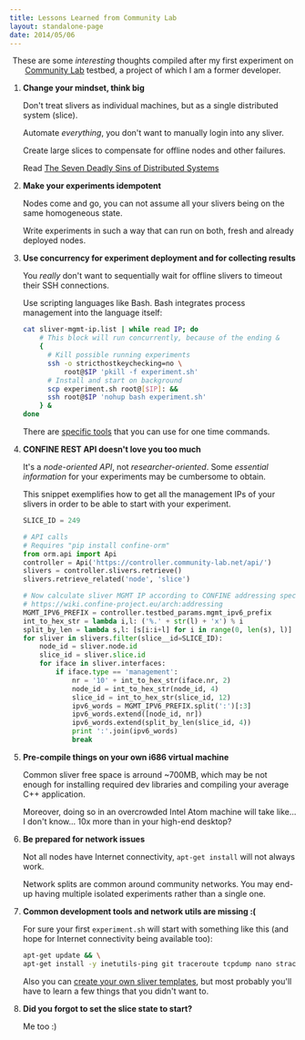 ```yaml
---
title: Lessons Learned from Community Lab
layout: standalone-page
date: 2014/05/06
---
```


<p class="message" style="text-align:center">
    These are some <em>interesting</em> thoughts compiled after my first experiment on 
    <a href="http://community-lab.net/">Community Lab</a> testbed, a project of which I am a former developer.
</p>


1. **Change your mindset, think big**
    
    Don't treat slivers as individual machines, but as a single distributed system (slice).
    
    Automate *everything*, you don't want to manually login into any sliver.
    
    Create large slices to compensate for offline nodes and other failures.
    
    Read [The Seven Deadly Sins of Distributed Systems](https://www.usenix.org/events/worlds04/tech/full_papers/muir/muir.pdf)


2. **Make your experiments idempotent**

    Nodes come and go, you can not assume all your slivers being on the same homogeneous state.
    
    Write experiments in such a way that can run on both, fresh and already deployed nodes.


3. **Use concurrency for experiment deployment and for collecting results**

    You *really* don't want to sequentially wait for offline slivers to timeout their SSH connections.
    
    Use scripting languages like Bash. Bash integrates process management into the language itself:
    
    ```bash
    cat sliver-mgmt-ip.list | while read IP; do
        # This block will run concurrently, because of the ending &
        {
          # Kill possible running experiments
          ssh -o stricthostkeychecking=no \
              root@$IP 'pkill -f experiment.sh'
          # Install and start on background
          scp experiment.sh root@[$IP]: &&
          ssh root@$IP 'nohup bash experiment.sh'
        } &
    done
    ```
    
    There are [specific tools](http://wiki.confine-project.eu/usage:slice-admin#using_your_slice_all_slivers_for_a_common_task) that you can use for one time commands.


4. **CONFINE REST API doesn't love you too much**

    It's a *node-oriented API*, not *researcher-oriented*. Some *essential information* for your experiments may be cumbersome to obtain.
    
    This snippet exemplifies how to get all the management IPs of your slivers in order to be able to start with your experiment.
    
    ```python
    SLICE_ID = 249
    
    # API calls
    # Requires "pip install confine-orm"
    from orm.api import Api
    controller = Api('https://controller.community-lab.net/api/')
    slivers = controller.slivers.retrieve()
    slivers.retrieve_related('node', 'slice')
    
    # Now calculate sliver MGMT IP according to CONFINE addressing specs
    # https://wiki.confine-project.eu/arch:addressing
    MGMT_IPV6_PREFIX = controller.testbed_params.mgmt_ipv6_prefix
    int_to_hex_str = lambda i,l: ('%.' + str(l) + 'x') % i
    split_by_len = lambda s,l: [s[i:i+l] for i in range(0, len(s), l)]
    for sliver in slivers.filter(slice__id=SLICE_ID):
        node_id = sliver.node.id
        slice_id = sliver.slice.id
        for iface in sliver.interfaces:
            if iface.type == 'management':
                nr = '10' + int_to_hex_str(iface.nr, 2)
                node_id = int_to_hex_str(node_id, 4)
                slice_id = int_to_hex_str(slice_id, 12)
                ipv6_words = MGMT_IPV6_PREFIX.split(':')[:3]
                ipv6_words.extend([node_id, nr])
                ipv6_words.extend(split_by_len(slice_id, 4))
                print ':'.join(ipv6_words)
                break
    ```


5. **Pre-compile things on your own i686 virtual machine**

    Common sliver free space is arround ~700MB, which may be not enough for installing required dev libraries and compiling your average C++ application.
    
    Moreover, doing so in an overcrowded Intel Atom machine will take like... I don't know... 10x more than in your high-end desktop?


6. **Be prepared for network issues**

    Not all nodes have Internet connectivity, `apt-get install` will not always work.

    Network splits are common around community networks. You may end-up having multiple isolated experiments rather than a single one.


7. **Common development tools and network utils are missing :(**

    For sure your first `experiment.sh` will start with something like this (and hope for Internet connectivity being available too):
    
    ```bash
    apt-get update && \
    apt-get install -y inetutils-ping git traceroute tcpdump nano strace screen
    ```
    
    Also you can [create your own sliver templates](https://wiki.confine-project.eu/soft:debian-template), but most probably you'll have to learn a few things that you didn't want to.


8. **Did you forgot to set the slice state to start?**
    
    Me too :)
